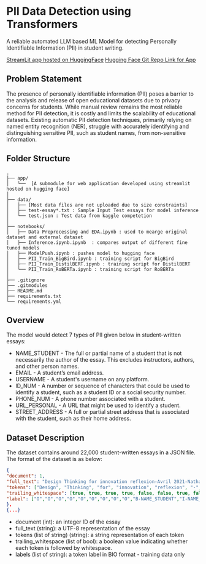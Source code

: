 # PII Data Detection using Transformers

A reliable automated LLM based ML Model for detecting Personally Identifiable Information (PII) in student writing.

[StreamLit app hosted on HuggingFace](https://huggingface.co/spaces/vedantM/PII-Data-Detection/)
[Hugging Face Git Repo Link for App](https://huggingface.co/spaces/vedantM/PII-Data-Detection/tree/main)

## Problem Statement
The presence of personally identifiable information (PII) poses a barrier to the analysis and release of open educational datasets due to privacy concerns for students. While manual review remains the most reliable method for PII detection, it is costly and limits the scalability of educational datasets. Existing automatic PII detection techniques, primarily relying on named entity recognition (NER), struggle with accurately identifying and distinguishing sensitive PII, such as student names, from non-sensitive information.

## Folder Structure

    .
    ├── app/
    │   └──  [A submodule for web application developed using streamlit hosted on hugging face]
    │
    ├── data/ 
    │   ├── [Most data files are not uploaded due to size constraints]
    │   ├── test-essay*.txt : Sample Input Test essays for model inference
    │   └── test.json : Test data from kaggle competetion 
    │
    ├── notebooks/
    │   ├── Data Preprocessing and EDA.ipynb : used to mearge original dataset and external dataset
    │   ├── Inference.ipynb.ipynb  : compares output of different fine tuned models
    │   ├── ModelPush.ipynb : pushes model to hugging face
    │   ├── PII_Train_BigBird.ipynb : training script for BigBird
    │   ├── PII_Train_DistilBERT.ipynb : training script for DistilBERT
    │   └── PII_Train_RoBERTa.ipynb : training script for RoBERTa
    │
    ├── .gitignore
    ├── .gitmodules
    ├── README.md
    ├── requirements.txt
    └── requirements.yml



## Overview
The model would detect 7 types of PII given below in student-written essays:
- NAME_STUDENT - The full or partial name of a student that is not necessarily the author of the essay. This excludes instructors, authors, and other person names.
- EMAIL - A student’s email address.
- USERNAME - A student's username on any platform.
- ID_NUM - A number or sequence of characters that could be used to identify a student, such as a student ID or a social security number.
- PHONE_NUM - A phone number associated with a student.
- URL_PERSONAL - A URL that might be used to identify a student.
- STREET_ADDRESS - A full or partial street address that is associated with the student, such as their home address.


## Dataset Description
The dataset contains around 22,000 student-written essays in a JSON file.
The format of the dataset is as below:

```json
{
"document": 1,
"full_text": "Design Thinking for innovation reflexion-Avril 2021-Nathalie Sylla.",
"tokens": ["Design", "Thinking", "for", "innovation", "reflexion", "-", "Avril", "2021", "-", "Nathalie", "Sylla", "."],
"trailing_whitespace": [true, true, true, true, false, false, true, false, false, true, false, true],
"label": ["O","O","O","O","O","O","O","O","O","B-NAME_STUDENT","I-NAME_STUDENT","O"]
},
{...}
```

- document (int): an integer ID of the essay
- full_text (string): a UTF-8 representation of the essay
- tokens (list of string) (string): a string representation of each token
- trailing_whitespace (list of bool): a boolean value indicating whether each token is followed by whitespace.
- labels (list of string): a token label in BIO format - training data only


